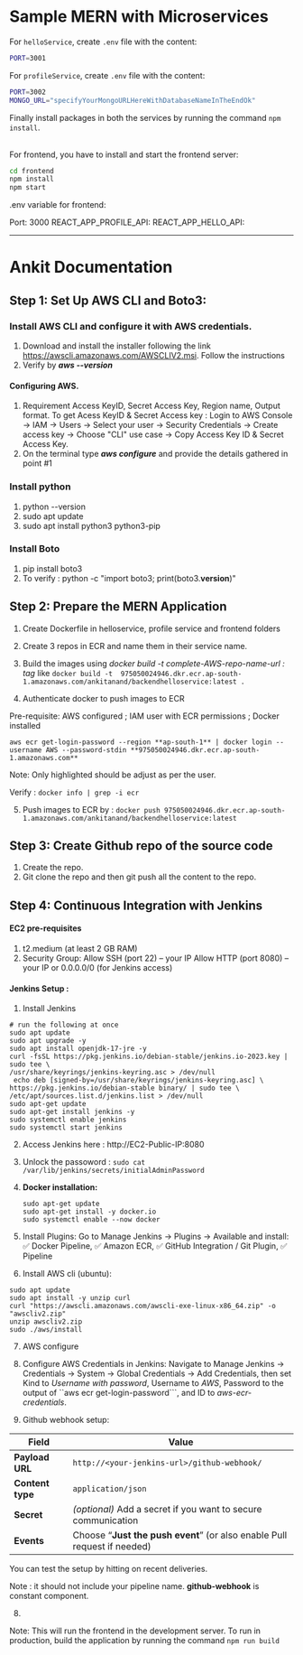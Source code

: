# Sample MERN with Microservices



For `helloService`, create `.env` file with the content:
```bash
PORT=3001
```

For `profileService`, create `.env` file with the content:
```bash
PORT=3002
MONGO_URL="specifyYourMongoURLHereWithDatabaseNameInTheEndOk"
```

Finally install packages in both the services by running the command `npm install`.

<br/>
For frontend, you have to install and start the frontend server:

```bash
cd frontend
npm install
npm start
```
.env variable for frontend:

Port: 3000
REACT_APP_PROFILE_API: 
REACT_APP_HELLO_API:

---------------------------------------------------------------------------------------------------------------------------------------------------------

# Ankit Documentation

## Step 1: Set Up AWS CLI and Boto3:
### Install AWS CLI and configure it with AWS credentials.
1. Download and install the installer following the link https://awscli.amazonaws.com/AWSCLIV2.msi. Follow the instructions
2. Verify by ***aws --version***
       
#### Configuring AWS.
1. Requirement Access KeyID, Secret Access Key, Region name, Output format.
       To get Acess KeyID & Secret Access key : Login to AWS Console → IAM → Users → Select your user → Security Credentials → Create access key → Choose "CLI" use case → Copy Access Key ID & Secret Access Key.
2. On the terminal type ***aws configure*** and provide the details gathered in point #1 
    
### Install python
   
1. python --version
2. sudo apt update
3. sudo apt install python3 python3-pip
    
### Install Boto
1. pip install boto3
2. To verify : python -c "import boto3; print(boto3.__version__)"


## Step 2: Prepare the MERN Application

1. Create Dockerfile in helloservice, profile service and frontend folders

2. Create 3 repos in ECR and name them in their service name.

3. Build the images using *docker build -t complete-AWS-repo-name-url : tag* like ```docker build -t  975050024946.dkr.ecr.ap-south-1.amazonaws.com/ankitanand/backendhelloservice:latest .```

4. Authenticate docker to push images to  ECR

Pre-requisite: AWS configured ; IAM user with ECR permissions ; Docker installed
   
   ```aws ecr get-login-password --region **ap-south-1** | docker login --username AWS --password-stdin **975050024946.dkr.ecr.ap-south-1.amazonaws.com**```   

Note: Only highlighted should be adjust as per the user.
   
Verify : ```docker info | grep -i ecr```

5. Push images to ECR by : ```docker push 975050024946.dkr.ecr.ap-south-1.amazonaws.com/ankitanand/backendhelloservice:latest```

## Step 3: Create Github repo of the source code

1. Create the repo.
2. Git clone the repo and then git push all the content to the repo.

## Step 4: Continuous Integration with Jenkins 

#### EC2 pre-requisites
1.  t2.medium (at least 2 GB RAM)
2.  Security Group: 
          Allow SSH (port 22) – your IP 
          Allow HTTP (port 8080) – your IP or 0.0.0.0/0 (for Jenkins access)

#### Jenkins Setup :
1. Install Jenkins
   
```
# run the following at once
sudo apt update
sudo apt upgrade -y
sudo apt install openjdk-17-jre -y
curl -fsSL https://pkg.jenkins.io/debian-stable/jenkins.io-2023.key | sudo tee \
/usr/share/keyrings/jenkins-keyring.asc > /dev/null
 echo deb [signed-by=/usr/share/keyrings/jenkins-keyring.asc] \
https://pkg.jenkins.io/debian-stable binary/ | sudo tee \
/etc/apt/sources.list.d/jenkins.list > /dev/null
sudo apt-get update
sudo apt-get install jenkins -y
sudo systemctl enable jenkins
sudo systemctl start jenkins

```

2. Access Jenkins here : http://EC2-Public-IP:8080

3. Unlock the passoword : ``` sudo cat /var/lib/jenkins/secrets/initialAdminPassword ```

4. **Docker installation:**
   ```
   sudo apt-get update
   sudo apt-get install -y docker.io
   sudo systemctl enable --now docker
   ```
5. Install Plugins:  Go to Manage Jenkins → Plugins → Available and install: ✅ Docker Pipeline, ✅ Amazon ECR, ✅ GitHub Integration / Git Plugin, ✅ Pipeline

6. Install AWS cli (ubuntu):
```
sudo apt update
sudo apt install -y unzip curl
curl "https://awscli.amazonaws.com/awscli-exe-linux-x86_64.zip" -o "awscliv2.zip"
unzip awscliv2.zip
sudo ./aws/install
```
7. AWS configure

8. Configure AWS Credentials in Jenkins: Navigate to Manage Jenkins → Credentials → System → Global Credentials → Add Credentials, then set Kind to *Username with password*, Username to *AWS*, Password to the output of ``aws ecr get-login-password```, and ID to *aws-ecr-credentials*.

9. Github webhook setup:

| Field            | Value                                                                    |
| ---------------- | ------------------------------------------------------------------------ |
| **Payload URL**  | `http://<your-jenkins-url>/github-webhook/`                              |
| **Content type** | `application/json`                                                       |
| **Secret**       | *(optional)* Add a secret if you want to secure communication            |
| **Events**       | Choose “**Just the push event**” (or also enable Pull request if needed) |

You can test the setup by hitting on recent deliveries. 

Note : **<your-jenkins-url>** it should not include your pipeline name. **github-webhook** is constant component.

8. 







    
    











Note: This will run the frontend in the development server. To run in production, build the application by running the command `npm run build`
